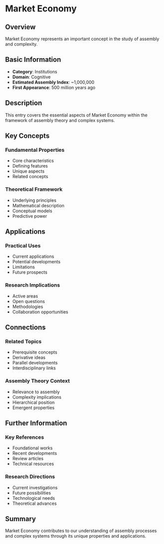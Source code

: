 # Market Economy

## Overview

Market Economy represents an important concept in the study of assembly and complexity.

## Basic Information

- **Category**: Institutions
- **Domain**: Cognitive
- **Estimated Assembly Index**: ~1,000,000
- **First Appearance**: 500 million years ago

## Description

This entry covers the essential aspects of Market Economy within the framework of assembly theory and complex systems.

## Key Concepts

### Fundamental Properties
- Core characteristics
- Defining features
- Unique aspects
- Related concepts

### Theoretical Framework
- Underlying principles
- Mathematical description
- Conceptual models
- Predictive power

## Applications

### Practical Uses
- Current applications
- Potential developments
- Limitations
- Future prospects

### Research Implications
- Active areas
- Open questions
- Methodologies
- Collaboration opportunities

## Connections

### Related Topics
- Prerequisite concepts
- Derivative ideas
- Parallel developments
- Interdisciplinary links

### Assembly Theory Context
- Relevance to assembly
- Complexity implications
- Hierarchical position
- Emergent properties

## Further Information

### Key References
- Foundational works
- Recent developments
- Review articles
- Technical resources

### Research Directions
- Current investigations
- Future possibilities
- Technological needs
- Theoretical advances

## Summary

Market Economy contributes to our understanding of assembly processes and complex systems through its unique properties and applications.
